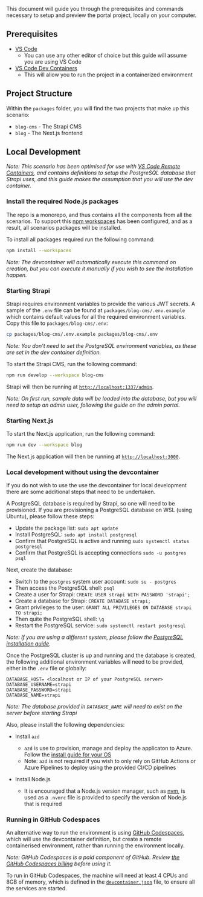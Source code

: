 This document will guide you through the prerequisites and commands necessary to setup and preview the portal project, locally on your computer.

## Prerequisites

- [VS Code](https://code.visualstudio.com/)
  - You can use any other editor of choice but this guide will assume you are using VS Code
- [VS Code Dev Containers](https://code.visualstudio.com/docs/remote/containers)
  - This will allow you to run the project in a containerized environment

## Project Structure

Within the `packages` folder, you will find the two projects that make up this scenario:

- `blog-cms` - The Strapi CMS
- `blog` - The Next.js frontend

## Local Development

_Note: This scenario has been optimised for use with [VS Code Remote Containers](https://code.visualstudio.com/docs/remote/containers), and contains definitions to setup the PostgreSQL database that Strapi uses, and this guide makes the assumption that you will use the dev container._

### Install the required Node.js packages

The repo is a monorepo, and thus contains all the components from all the scenarios. To support this [npm workspaces](https://docs.npmjs.com/cli/using-npm/workspaces) has been configured, and as a result, all scenarios packages will be installed.

To install all packages required run the following command:

```bash
npm install --workspaces
```

_Note: The devcontainer will automatically execute this command on creation, but you can execute it manually if you wish to see the installation happen._

### Starting Strapi

Strapi requires environment variables to provide the various JWT secrets. A sample of the `.env` file can be found at `packages/blog-cms/.env.example` which contains default values for all the required environment variables. Copy this file to `packages/blog-cms/.env`:

```bash
cp packages/blog-cms/.env.example packages/blog-cms/.env
```

_Note: You don't need to set the PostgreSQL environment variables, as these are set in the dev container definition._

To start the Strapi CMS, run the following command:

```bash
npm run develop --workspace blog-cms
```

Strapi will then be running at [`http://localhost:1337/admin`](http://localhost:1337/admin).

_Note: On first run, sample data will be loaded into the database, but you will need to setup an admin user, following the guide on the admin portal._

### Starting Next.js

To start the Next.js application, run the following command:

```bash
npm run dev --workspace blog
```

The Next.js application will then be running at [`http://localhost:3000`](http://localhost:3000).

### Local development without using the devcontainer

If you do not wish to use the use the devcontainer for local development there are some additional steps that need to be undertaken.

A PostgreSQL database is required by Strapi, so one will need to be provisioned. If you are provisioning a PostgreSQL database on WSL (using Ubuntu), please follow these steps:

  - Update the package list: `sudo apt update`
  - Install PostgreSQL: `sudo apt install postgresql`
  - Confirm that PostgreSQL is active and running `sudo systemctl status postgresql`
  - Confirm that PostgreSQL is accepting connections `sudo -u postgres psql`

Next, create the database:
  - Switch to the `postgres` system user account: `sudo su - postgres`
  - Then access the PostgreSQL shell: `psql`
  - Create a user for Strapi: `CREATE USER strapi WITH PASSWORD 'strapi';`
  - Create a database for Strapi: `CREATE DATABASE strapi;`
  - Grant privileges to the user: `GRANT ALL PRIVILEGES ON DATABASE strapi TO strapi;`
  - Then quite the PostgreSQL shell: `\q`
  - Restart the PostgreSQL service: `sudo systemctl restart postgresql`

_Note: If you are using a different system, please follow the [PostgreSQL installation guide](https://www.postgresql.org/download/)._

Once the PostgreSQL cluster is up and running and the database is created, the following additional environment variables will need to be provided, either in the `.env` file or globally:

  ```
  DATABASE_HOST= <localhost or IP of your PostgreSQL server>
  DATABASE_USERNAME=strapi
  DATABASE_PASSWORD=strapi
  DATABASE_NAME=strapi
  ```

_Note: The database provided in `DATABASE_NAME` will need to exist on the server before starting Strapi_

Also, please install the following dependencies:

- Install `azd`

  - `azd` is use to provision, manage and deploy the applicaton to Azure. Follow the [install guide for your OS](https://learn.microsoft.com/azure/developer/azure-developer-cli/install-azd)
  - Note: `azd` is not required if you wish to only rely on GitHub Actions or Azure Pipelines to deploy using the provided CI/CD pipelines

- Install Node.js
  - It is encouraged that a Node.js version manager, such as [nvm](https://nvm.sh), is used as a `.nvmrc` file is provided to specify the version of Node.js that is required

### Running in GitHub Codespaces

An alternative way to run the environment is using [GitHub Codespaces](https://github.com/codespaces), which will use the devcontainer definition, but create a remote containerised environment, rather than running the environment locally.

_Note: GitHub Codespaces is a paid component of GitHub. Review [the GitHub Codespaces billing](https://docs.github.com/en/billing/managing-billing-for-github-codespaces/about-billing-for-github-codespaces) before using it._

To run in GitHub Codespaces, the machine will need at least 4 CPUs and 8GB of memory, which is defined in the [`devcontainer.json`](./.devcontainer/devcontainer.json) file, to ensure all the services are started.
